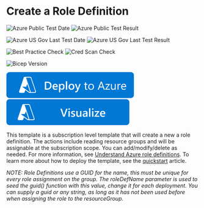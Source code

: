 # Create a Role Definition

![Azure Public Test Date](https://azurequickstartsservice.blob.core.windows.net/badges/subscription-deployments/create-role-def/PublicLastTestDate.svg)
![Azure Public Test Result](https://azurequickstartsservice.blob.core.windows.net/badges/subscription-deployments/create-role-def/PublicDeployment.svg)

![Azure US Gov Last Test Date](https://azurequickstartsservice.blob.core.windows.net/badges/subscription-deployments/create-role-def/FairfaxLastTestDate.svg)
![Azure US Gov Last Test Result](https://azurequickstartsservice.blob.core.windows.net/badges/subscription-deployments/create-role-def/FairfaxDeployment.svg)

![Best Practice Check](https://azurequickstartsservice.blob.core.windows.net/badges/subscription-deployments/create-role-def/BestPracticeResult.svg)
![Cred Scan Check](https://azurequickstartsservice.blob.core.windows.net/badges/subscription-deployments/create-role-def/CredScanResult.svg)

![Bicep Version](https://azurequickstartsservice.blob.core.windows.net/badges/subscription-deployments/create-role-def/BicepVersion.svg)

[![Deploy To Azure](https://raw.githubusercontent.com/Azure/azure-quickstart-templates/master/1-CONTRIBUTION-GUIDE/images/deploytoazure.svg?sanitize=true)](https://portal.azure.com/#create/Microsoft.Template/uri//https%3A%2F%2Fraw.githubusercontent.com%2FPrezSeah%2Fgalleryres%2Fmain%2Fresource-template-automation%2Fsubscription-deployments%2Fcreate-role-def%2Fazuredeploy.json)
[![Visualize](https://raw.githubusercontent.com/Azure/azure-quickstart-templates/master/1-CONTRIBUTION-GUIDE/images/visualizebutton.svg?sanitize=true)](http://armviz.io/#/?load=/https%3A%2F%2Fraw.githubusercontent.com%2FPrezSeah%2Fgalleryres%2Fmain%2Fresource-template-automation%2Fsubscription-deployments%2Fcreate-role-def%2Fazuredeploy.json)   

This template is a subscription level template that will create a new a role definition. The actions include reading resource groups and will be assignable at the subscription scope. You can add/modify/delete as needed. For more information, see [Understand Azure role definitions](https://docs.microsoft.com/azure/role-based-access-control/role-definitions). To learn more about how to deploy the template, see the [quickstart](https://docs.microsoft.com/azure/role-based-access-control/custom-roles-template) article.

*NOTE: Role Definitions use a GUID for the name, this must be unique for every role assignment on the group. The roleDefName parameter is used to seed the guid() function with this value, change it for each deployment. You can supply a guid or any string, as long as it has not been used before when assigning the role to the resourceGroup.*
